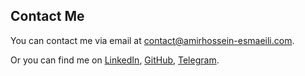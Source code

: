 ## Contact Me

You can contact me via email at
[contact@amirhossein-esmaeili.com](mailto:contact@amirhossein-esmaeili.com).

Or you can find me on
[LinkedIn](https://www.linkedin.com/in/amirhossein-esmaeili/),
[GitHub](https://github.com/amirhh00), [Telegram](https://t.me/esy96).
